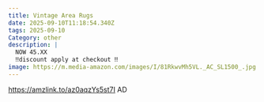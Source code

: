 ```yaml
---
title: Vintage Area Rugs
date: 2025-09-10T11:18:54.340Z
tags: 2025-09-10
Category: other
description: |
  NOW 45.XX
  ‼️discount apply at checkout ‼️
image: https://m.media-amazon.com/images/I/81RkwvMh5VL._AC_SL1500_.jpg
---
```

https://amzlink.to/az0aqzYs5st7I
AD